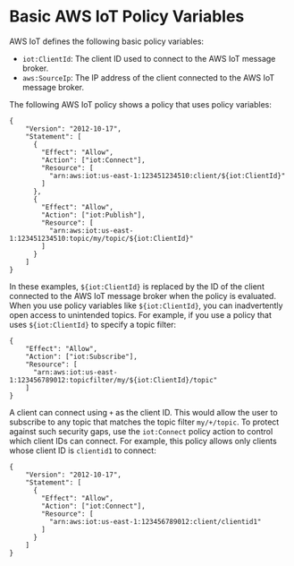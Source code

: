 # Basic AWS IoT Policy Variables<a name="basic-policy-variables"></a>

AWS IoT defines the following basic policy variables:
+ `iot:ClientId`: The client ID used to connect to the AWS IoT message broker\.
+ `aws:SourceIp`: The IP address of the client connected to the AWS IoT message broker\.

The following AWS IoT policy shows a policy that uses policy variables:

```
{
    "Version": "2012-10-17",
    "Statement": [
      {
        "Effect": "Allow",
        "Action": ["iot:Connect"],
        "Resource": [
          "arn:aws:iot:us-east-1:123451234510:client/${iot:ClientId}"
        ]
      },
      {
        "Effect": "Allow",
        "Action": ["iot:Publish"],
        "Resource": [
          "arn:aws:iot:us-east-1:123451234510:topic/my/topic/${iot:ClientId}"
        ]
      }
    ]
}
```

In these examples, `${iot:ClientId}` is replaced by the ID of the client connected to the AWS IoT message broker when the policy is evaluated\. When you use policy variables like `${iot:ClientId}`, you can inadvertently open access to unintended topics\. For example, if you use a policy that uses `${iot:ClientId}` to specify a topic filter:

```
{
    "Effect": "Allow",
    "Action": ["iot:Subscribe"],
    "Resource": [
      "arn:aws:iot:us-east-1:123456789012:topicfilter/my/${iot:ClientId}/topic"
    ]
}
```

A client can connect using `+` as the client ID\. This would allow the user to subscribe to any topic that matches the topic filter `my/+/topic`\. To protect against such security gaps, use the `iot:Connect` policy action to control which client IDs can connect\. For example, this policy allows only clients whose client ID is `clientid1` to connect:

```
{
    "Version": "2012-10-17",
    "Statement": [
      {
        "Effect": "Allow",
        "Action": ["iot:Connect"],
        "Resource": [
          "arn:aws:iot:us-east-1:123456789012:client/clientid1"
        ]
      }
    ]
}
```